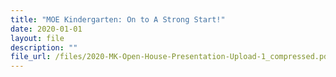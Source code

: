 ```yaml
---
title: "MOE Kindergarten: On to A Strong Start!"
date: 2020-01-01
layout: file
description: ""
file_url: /files/2020-MK-Open-House-Presentation-Upload-1_compressed.pdf
---
```

